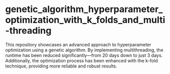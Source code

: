 # genetic_algorithm_hyperparameter_optimization_with_k_folds_and_multi-threading
This repository showcases an advanced approach to hyperparameter optimization using a genetic algorithm. By implementing multithreading, the runtime has been reduced significantly—from 20 days down to just 3 days. Additionally, the optimization process has been enhanced with the k-fold technique, providing more reliable and robust results.
